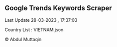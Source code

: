 

## Google Trends Keywords Scraper 
 
Last Update 28-03-2023 , 17:37:03

Country List :
VIETNAM.json



© Abdul Muttaqin 
